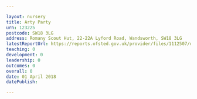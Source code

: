 ```yaml
---

layout: nursery
title: Arty Party
urn: 123225
postcode: SW18 3LG
address: Romany Scout Hut, 22-22A Lyford Road, Wandsworth, SW18 3LG
latestReportUrl: https://reports.ofsted.gov.uk/provider/files/1112507/urn/123225.pdf
teaching: 0
development: 0
leadership: 0
outcomes: 0
overall: 0
date: 01 April 2018 
datePublish: 

---
```

